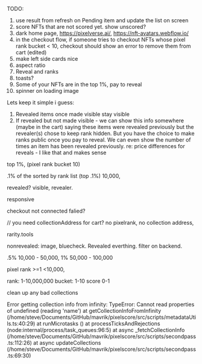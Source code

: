 TODO:

1. use result from refresh on Pending item and update the list on screen
2. score NFTs that are not scored yet. show unscored?
3. dark home page, https://pixelverse.ai/, https://nft-avatars.webflow.io/
4. in the checkout flow, if someone tries to checkout NFTs whose pixel rank bucket < 10, checkout should show an error to remove them from cart (edited)
5. make left side cards nice
6. aspect ratio
7. Reveal and ranks
8. toasts?
9. Some of your NFTs are in the top 1%, pay to reveal
10. spinner on loading image

Lets keep it simple i guess:

1. Revealed items once made visible stay visible
2. If revealed but not made visible - we can show this info somewhere (maybe in the cart) saying these items were revealed previously but the revealer(s) chose to keep rank hidden. But you have the choice to make ranks public once you pay to reveal. We can even show the number of times an item has been revealed previously.
   re: price differences for reveals - I like that and makes sense

top 1%, (pixel rank bucket 10)

.1% of the sorted by rank list (top .1%) 10,000,

revealed? visible, revealer.

responsive

checkout not connected falied?

// you need collectionAddress for cart?
no pixelrank, no collection address,

rarity.tools

nonrevealed: image, bluecheck.
Revealed everthing. filter on backend.

.5% 10,000 - 50,000,
1% 50,000 - 100,000

pixel rank >=1 <10,000,

rank: 1-10,000,000
bucket: 1-10
score 0-1

clean up any bad collections

Error getting collection info from infinity: TypeError: Cannot read properties of undefined (reading 'name')
at getCollectionInfoFromInfinity (/home/steve/Documents/GitHub/mavrik/pixelscore/src/scripts/metadataUtils.ts:40:29)
at runMicrotasks (<anonymous>)
at processTicksAndRejections (node:internal/process/task_queues:96:5)
at async \_fetchCollectionInfo (/home/steve/Documents/GitHub/mavrik/pixelscore/src/scripts/secondpass.ts:112:26)
at async updateCollections (/home/steve/Documents/GitHub/mavrik/pixelscore/src/scripts/secondpass.ts:69:30)
